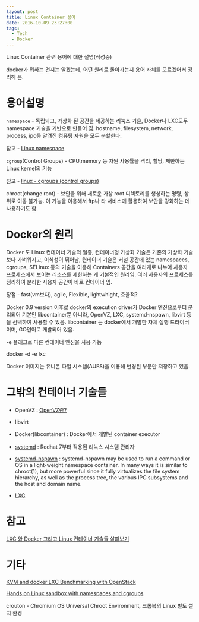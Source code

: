 ```yaml
---
layout: post
title: Linux Container 용어
date: 2016-10-09 23:27:00
tags:
  - Tech
  - Docker
---
```


Linux Container 관련 용어에 대한 설명(작성중)

docker가 뭐하는 건지는 알겠는데, 어떤 원리로 돌아가는지 용어 자체를 모르겠어서 정리해 봄.


# 용어설명

`namespace` - 독립되고, 가상화 된 공간을 제공하는 리눅스 기술, Docker나 LXC모두 namespace 기술을 기반으로 만들어 짐. hostname, filesystem, network, process, ipc등 알려진 컴퓨팅 자원을 모두 분할한다.

참고 - [Linux namespace](http://bluese05.tistory.com/11)

`cgroup`(Control Groups) - CPU,memory 등 자원 사용률을 격리, 할당, 제한하는 Linux kernel의 기능

참고 - [linux - cgroups (control groups)](http://linuxism.tistory.com/1601)

chroot(change root) - 보안을 위해 새로운 가상 root 디렉토리를 생성하는 명령, 상위로 이동 불가능. 이 기능을 이용해서 ftp나 타 서비스에 활용하여 보안을 강화하는 데 사용하기도 함.


# Docker의 원리

Docker 도 Linux 컨테이너 기술의 일종, 컨테이너형 가상화 기술은 기존의 가상화 기술보다 가벼워지고, 이식성이 뛰어남, 컨테이너 기술은 커널 공간에 있는 namespaces, cgroups, SELinux 등의 기술을 이용해 Containers 공간을 여러개로 나누어 사용자 프로세스에서 보이는 리소스를 제한하는 게 기본적인 원리임. 여러 사용자의 프로세스를 정리하여 분리한 사용자 공간이 바로 컨테이너 임.

장점 - fast(vm보다), agile, Flexible, lightwhight, 효율적?

Docker 0.9 version 이후로 docker의 execution driver가 Docker 엔진으로부터 분리되어 기본인 libcontainer뿐 아니라, OpenVZ, LXC, systemd-nspawn, libvirt 등을 선택하여 사용할 수 있음. libcontainer 는 docker에서 개발한 자체 실행 드라이버이며, GO언어로 개발되어 있음.

-e 플래그로 다른 컨테이너 엔진을 사용 가능

docker -d -e lxc

Docker 이미지는 유니온 파일 시스템(AUFS)을 이용해 변경된 부분만 저장하고 있음.


# 그밖의 컨테이너 기술들

- OpenVZ : [OpenVZ란?](https://ko.wikipedia.org/wiki/OpenVZ)

- libvirt

- Docker(libcontainer) : Docker에서 개발된 container executor

- [systemd](https://ko.wikipedia.org/wiki/Systemd) : Redhat 7부터 적용된 리눅스 시스템 관리자

- [systemd-nspawn](https://www.freedesktop.org/software/systemd/man/systemd-nspawn.html) : systemd-nspawn may be used to run a command or OS in a light-weight namespace container. In many ways it is similar to chroot(1), but more powerful since it fully virtualizes the file system hierarchy, as well as the process tree, the various IPC subsystems and the host and domain name.

- [LXC](https://ko.wikipedia.org/wiki/LXC)

# 참고

[LXC 와 Docker 그리고 Linux 컨테이너 기술들 살펴보기](http://opennaru.tistory.com/105)

# 기타

[KVM and docker LXC Benchmarking with OpenStack](http://www.slideshare.net/BodenRussell/kvm-and-docker-lxc-benchmarking-with-openstack)

[Hands on Linux sandbox with namespaces and cgroups](https://blogs.rdoproject.org/7761/hands-on-linux-sandbox-with-namespaces-and-cgroups)

crouton - Chromium OS Universal Chroot Environment, 크롬북의 Linux 별도 설치 환경
